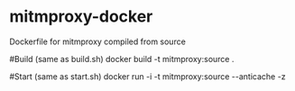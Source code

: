 mitmproxy-docker
================

Dockerfile for mitmproxy compiled from source

#Build (same as build.sh)
docker build -t mitmproxy:source .

#Start (same as start.sh)
docker run -i -t mitmproxy:source --anticache -z

